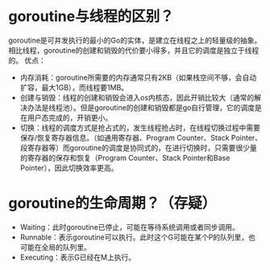 # goroutine与线程的区别？
goroutine是可并发执行的最小的Go的实体，是建立在线程之上的轻量级的抽象。相比线程，goroutine的创建和销毁的代价要小得多，并且它的调度是独立于线程的。
优点：
- 内存消耗：goroutine所需要的内存通常只有2KB（如果栈空间不够，会自动扩容，最大1GB），而线程要1MB。
- 创建与销毁：线程的创建和销毁会进入os内核态，因此开销比较大（通常的解决办法是线程池）。但是goroutine的创建和销毁都是go自行管理，它的调度是在用户态完成的，开销更小。
- 切换：线程的调度方式是抢占式的，发生线程抢占时，在线程切换过程中需要保存/恢复寄存器信息。（如通用寄存器、Program Counter、Stack Pointer、段寄存器等）而goroutine的调度是协同式的，在进行切换时，只需要很少量的寄存器的保存和恢复（Program Counter、Stack Pointer和Base Pointer），因此切换效率更高。

# goroutine的生命周期？（存疑）
- Waiting：此时goroutine已停止，可能在等待系统调用或者同步调用。
- Runnable：表示goroutine可以执行。此时这个G可能在某个P的队列里，也可能在全局的队列里。
- Executing：表示G已经在M上执行。
